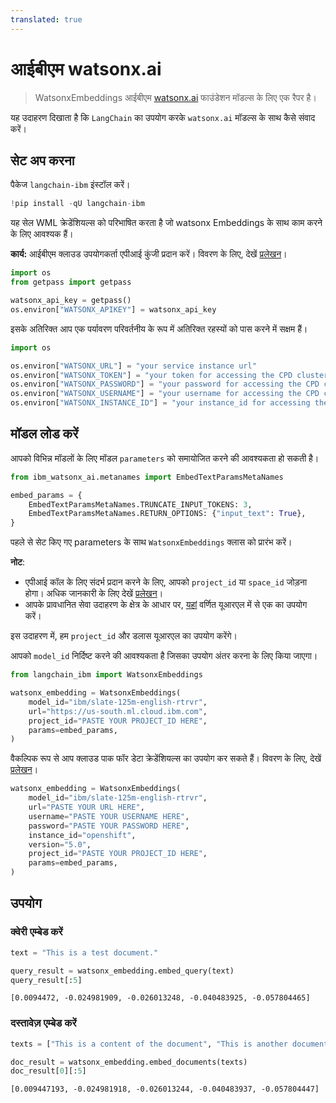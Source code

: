 ```yaml
---
translated: true
---
```


# आईबीएम watsonx.ai

>WatsonxEmbeddings आईबीएम [watsonx.ai](https://www.ibm.com/products/watsonx-ai) फाउंडेशन मॉडल्स के लिए एक रैपर है।

यह उदाहरण दिखाता है कि `LangChain` का उपयोग करके `watsonx.ai` मॉडल्स के साथ कैसे संवाद करें।

## सेट अप करना

पैकेज `langchain-ibm` इंस्टॉल करें।

```python
!pip install -qU langchain-ibm
```

यह सेल WML क्रेडेंशियल्स को परिभाषित करता है जो watsonx Embeddings के साथ काम करने के लिए आवश्यक हैं।

**कार्य:** आईबीएम क्लाउड उपयोगकर्ता एपीआई कुंजी प्रदान करें। विवरण के लिए, देखें
[प्रलेखन](https://cloud.ibm.com/docs/account?topic=account-userapikey&interface=ui)।

```python
import os
from getpass import getpass

watsonx_api_key = getpass()
os.environ["WATSONX_APIKEY"] = watsonx_api_key
```

इसके अतिरिक्त आप एक पर्यावरण परिवर्तनीय के रूप में अतिरिक्त रहस्यों को पास करने में सक्षम हैं।

```python
import os

os.environ["WATSONX_URL"] = "your service instance url"
os.environ["WATSONX_TOKEN"] = "your token for accessing the CPD cluster"
os.environ["WATSONX_PASSWORD"] = "your password for accessing the CPD cluster"
os.environ["WATSONX_USERNAME"] = "your username for accessing the CPD cluster"
os.environ["WATSONX_INSTANCE_ID"] = "your instance_id for accessing the CPD cluster"
```

## मॉडल लोड करें

आपको विभिन्न मॉडलों के लिए मॉडल `parameters` को समायोजित करने की आवश्यकता हो सकती है।

```python
from ibm_watsonx_ai.metanames import EmbedTextParamsMetaNames

embed_params = {
    EmbedTextParamsMetaNames.TRUNCATE_INPUT_TOKENS: 3,
    EmbedTextParamsMetaNames.RETURN_OPTIONS: {"input_text": True},
}
```

पहले से सेट किए गए parameters के साथ `WatsonxEmbeddings` क्लास को प्रारंभ करें।

**नोट**:

- एपीआई कॉल के लिए संदर्भ प्रदान करने के लिए, आपको `project_id` या `space_id` जोड़ना होगा। अधिक जानकारी के लिए देखें [प्रलेखन](https://www.ibm.com/docs/en/watsonx-as-a-service?topic=projects)।
- आपके प्रावधानित सेवा उदाहरण के क्षेत्र के आधार पर, [यहां](https://ibm.github.io/watsonx-ai-python-sdk/setup_cloud.html#authentication) वर्णित यूआरएल में से एक का उपयोग करें।

इस उदाहरण में, हम `project_id` और डलास यूआरएल का उपयोग करेंगे।

आपको `model_id` निर्दिष्ट करने की आवश्यकता है जिसका उपयोग अंतर करना के लिए किया जाएगा।

```python
from langchain_ibm import WatsonxEmbeddings

watsonx_embedding = WatsonxEmbeddings(
    model_id="ibm/slate-125m-english-rtrvr",
    url="https://us-south.ml.cloud.ibm.com",
    project_id="PASTE YOUR PROJECT_ID HERE",
    params=embed_params,
)
```

वैकल्पिक रूप से आप क्लाउड पाक फॉर डेटा क्रेडेंशियल्स का उपयोग कर सकते हैं। विवरण के लिए, देखें [प्रलेखन](https://ibm.github.io/watsonx-ai-python-sdk/setup_cpd.html)।

```python
watsonx_embedding = WatsonxEmbeddings(
    model_id="ibm/slate-125m-english-rtrvr",
    url="PASTE YOUR URL HERE",
    username="PASTE YOUR USERNAME HERE",
    password="PASTE YOUR PASSWORD HERE",
    instance_id="openshift",
    version="5.0",
    project_id="PASTE YOUR PROJECT_ID HERE",
    params=embed_params,
)
```

## उपयोग

### क्वेरी एम्बेड करें

```python
text = "This is a test document."

query_result = watsonx_embedding.embed_query(text)
query_result[:5]
```

```output
[0.0094472, -0.024981909, -0.026013248, -0.040483925, -0.057804465]
```

### दस्तावेज़ एम्बेड करें

```python
texts = ["This is a content of the document", "This is another document"]

doc_result = watsonx_embedding.embed_documents(texts)
doc_result[0][:5]
```

```output
[0.009447193, -0.024981918, -0.026013244, -0.040483937, -0.057804447]
```
